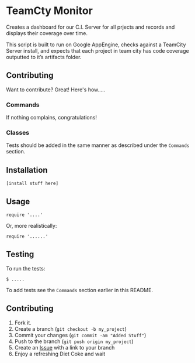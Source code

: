 TeamCty Monitor
===============

 Creates a dashboard for our C.I. Server for all prjects and records and displays their coverage over time.

This script is built to run on Google AppEngine, checks against a TeamCity Server install, and expects that each project in team city has code coverage outputted to it’s artifacts folder.



Contributing
------------

Want to contribute? Great! Here's how.....


### Commands

If nothing complains, congratulations!


### Classes

Tests should be added in the same manner as described under the
`Commands` section.


Installation
-----------

    [install stuff here]


Usage
-----

    require '....'

Or, more realistically:

    require '......'

Testing
-------

To run the tests:

    $ .....

To add tests see the `Commands` section earlier in this
README.


Contributing
------------

1. Fork it.
2. Create a branch (`git checkout -b my_project`)
3. Commit your changes (`git commit -am "Added Stuff"`)
4. Push to the branch (`git push origin my_project`)
5. Create an [Issue][1] with a link to your branch
6. Enjoy a refreshing Diet Coke and wait


[r2h]: http://github.com/socialize
[r2hc]: http://github.com/
[1]: http://github.com/socialize/issues

